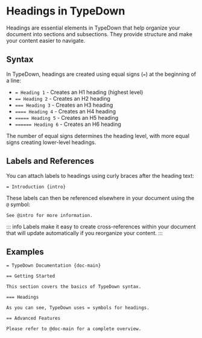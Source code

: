 # Headings in TypeDown

Headings are essential elements in TypeDown that help organize your document into sections and subsections.
They provide structure and make your content easier to navigate.

## Syntax

In TypeDown, headings are created using equal signs (`=`) at the beginning of a line:

- `= Heading 1` - Creates an H1 heading (highest level)
- `== Heading 2` - Creates an H2 heading
- `=== Heading 3` - Creates an H3 heading
- `==== Heading 4` - Creates an H4 heading
- `===== Heading 5` - Creates an H5 heading
- `====== Heading 6` - Creates an H6 heading

The number of equal signs determines the heading level, with more equal signs creating lower-level headings.

## Labels and References

You can attach labels to headings using curly braces after the heading text:

```
= Introduction {intro}
```

These labels can then be referenced elsewhere in your document using the `@` symbol:

```
See @intro for more information.
```

::: info
Labels make it easy to create cross-references within your document that will update automatically if you reorganize your content.
:::

## Examples

```
= TypeDown Documentation {doc-main}

== Getting Started

This section covers the basics of TypeDown syntax.

=== Headings

As you can see, TypeDown uses = symbols for headings.

== Advanced Features

Please refer to @doc-main for a complete overview.
```
